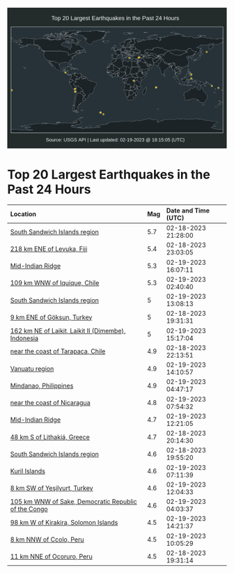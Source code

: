![Map](./map.png)

# Top 20 Largest Earthquakes in the Past 24 Hours

| Location | Mag | Date and Time (UTC) |
|:---|:---|:---|
| [South Sandwich Islands region](https://earthquake.usgs.gov/earthquakes/eventpage/us6000jpzj) | 5.7 | 02-18-2023 21:28:00 |
| [218 km ENE of Levuka, Fiji](https://earthquake.usgs.gov/earthquakes/eventpage/us6000jq07) | 5.4 | 02-18-2023 23:03:05 |
| [Mid-Indian Ridge](https://earthquake.usgs.gov/earthquakes/eventpage/us6000jq4r) | 5.3 | 02-19-2023 16:07:11 |
| [109 km WNW of Iquique, Chile](https://earthquake.usgs.gov/earthquakes/eventpage/us6000jq13) | 5.3 | 02-19-2023 02:40:40 |
| [South Sandwich Islands region](https://earthquake.usgs.gov/earthquakes/eventpage/us6000jq3n) | 5 | 02-19-2023 13:08:13 |
| [9 km ENE of Göksun, Turkey](https://earthquake.usgs.gov/earthquakes/eventpage/us6000jpyq) | 5 | 02-18-2023 19:31:31 |
| [162 km NE of Laikit, Laikit II (Dimembe), Indonesia](https://earthquake.usgs.gov/earthquakes/eventpage/us6000jq4h) | 5 | 02-19-2023 15:17:04 |
| [near the coast of Tarapaca, Chile](https://earthquake.usgs.gov/earthquakes/eventpage/us6000jpzu) | 4.9 | 02-18-2023 22:13:51 |
| [Vanuatu region](https://earthquake.usgs.gov/earthquakes/eventpage/us6000jq41) | 4.9 | 02-19-2023 14:10:57 |
| [Mindanao, Philippines](https://earthquake.usgs.gov/earthquakes/eventpage/us6000jq1l) | 4.9 | 02-19-2023 04:47:17 |
| [near the coast of Nicaragua](https://earthquake.usgs.gov/earthquakes/eventpage/us6000jq2k) | 4.8 | 02-19-2023 07:54:32 |
| [Mid-Indian Ridge](https://earthquake.usgs.gov/earthquakes/eventpage/us6000jq40) | 4.7 | 02-19-2023 12:21:05 |
| [48 km S of Lithakiá, Greece](https://earthquake.usgs.gov/earthquakes/eventpage/us6000jpyy) | 4.7 | 02-18-2023 20:14:30 |
| [South Sandwich Islands region](https://earthquake.usgs.gov/earthquakes/eventpage/us6000jpyx) | 4.6 | 02-18-2023 19:55:20 |
| [Kuril Islands](https://earthquake.usgs.gov/earthquakes/eventpage/us6000jq2b) | 4.6 | 02-19-2023 07:11:39 |
| [8 km SW of Yeşilyurt, Turkey](https://earthquake.usgs.gov/earthquakes/eventpage/us6000jq3c) | 4.6 | 02-19-2023 12:04:33 |
| [105 km WNW of Sake, Democratic Republic of the Congo](https://earthquake.usgs.gov/earthquakes/eventpage/us6000jq1e) | 4.6 | 02-19-2023 04:03:37 |
| [98 km W of Kirakira, Solomon Islands](https://earthquake.usgs.gov/earthquakes/eventpage/us6000jq49) | 4.5 | 02-19-2023 14:21:37 |
| [8 km NNW of Ccolo, Peru](https://earthquake.usgs.gov/earthquakes/eventpage/us6000jq2z) | 4.5 | 02-19-2023 10:05:29 |
| [11 km NNE of Ocoruro, Peru](https://earthquake.usgs.gov/earthquakes/eventpage/us6000jpyr) | 4.5 | 02-18-2023 19:31:14 |
